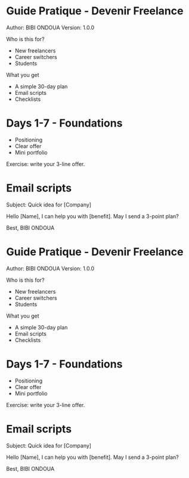 # Guide Pratique - Devenir Freelance

Author: BIBI ONDOUA
Version: 1.0.0

Who is this for?
- New freelancers
- Career switchers
- Students

What you get
- A simple 30-day plan
- Email scripts
- Checklists




# Days 1-7 - Foundations
- Positioning
- Clear offer
- Mini portfolio

Exercise: write your 3-line offer.




# Email scripts
Subject: Quick idea for [Company]

Hello [Name],
I can help you with [benefit]. May I send a 3-point plan?

Best,
BIBI ONDOUA




# Guide Pratique - Devenir Freelance

Author: BIBI ONDOUA
Version: 1.0.0

Who is this for?
- New freelancers
- Career switchers
- Students

What you get
- A simple 30-day plan
- Email scripts
- Checklists




# Days 1-7 - Foundations
- Positioning
- Clear offer
- Mini portfolio

Exercise: write your 3-line offer.




# Email scripts
Subject: Quick idea for [Company]

Hello [Name],
I can help you with [benefit]. May I send a 3-point plan?

Best,
BIBI ONDOUA




